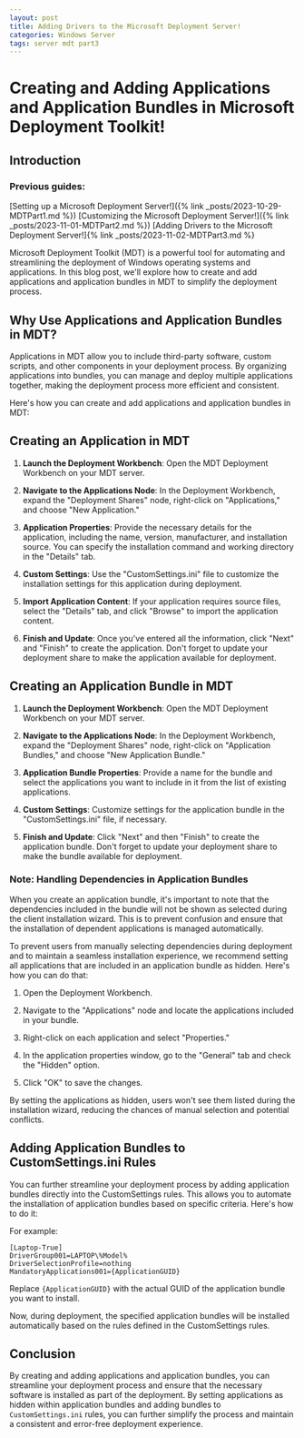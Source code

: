 ```yaml
---
layout: post
title: Adding Drivers to the Microsoft Deployment Server!
categories: Windows Server
tags: server mdt part3
---
```


# Creating and Adding Applications and Application Bundles in Microsoft Deployment Toolkit!

## Introduction

### Previous guides:

[Setting up a Microsoft Deployment Server!]({% link _posts/2023-10-29-MDTPart1.md %})
[Customizing the Microsoft Deployment Server!]({% link _posts/2023-11-01-MDTPart2.md %})
[Adding Drivers to the Microsoft Deployment Server!]{% link _posts/2023-11-02-MDTPart3.md %}

Microsoft Deployment Toolkit (MDT) is a powerful tool for automating and streamlining the deployment of Windows operating systems and applications. In this blog post, we'll explore how to create and add applications and application bundles in MDT to simplify the deployment process.



## Why Use Applications and Application Bundles in MDT?

Applications in MDT allow you to include third-party software, custom scripts, and other components in your deployment process. By organizing applications into bundles, you can manage and deploy multiple applications together, making the deployment process more efficient and consistent.

Here's how you can create and add applications and application bundles in MDT:

## Creating an Application in MDT

1) **Launch the Deployment Workbench**: Open the MDT Deployment Workbench on your MDT server.

2) **Navigate to the Applications Node**: In the Deployment Workbench, expand the "Deployment Shares" node, right-click on "Applications," and choose "New Application."

3) **Application Properties**: Provide the necessary details for the application, including the name, version, manufacturer, and installation source. You can specify the installation command and working directory in the "Details" tab.

4) **Custom Settings**: Use the "CustomSettings.ini" file to customize the installation settings for this application during deployment.

5) **Import Application Content**: If your application requires source files, select the "Details" tab, and click "Browse" to import the application content.

6) **Finish and Update**: Once you've entered all the information, click "Next" and "Finish" to create the application. Don't forget to update your deployment share to make the application available for deployment.


## Creating an Application Bundle in MDT

1) **Launch the Deployment Workbench**: Open the MDT Deployment Workbench on your MDT server.

2) **Navigate to the Applications Node**: In the Deployment Workbench, expand the "Deployment Shares" node, right-click on "Application Bundles," and choose "New Application Bundle."

3) **Application Bundle Properties**: Provide a name for the bundle and select the applications you want to include in it from the list of existing applications.

4) **Custom Settings**: Customize settings for the application bundle in the "CustomSettings.ini" file, if necessary.

5) **Finish and Update**: Click "Next" and then "Finish" to create the application bundle. Don't forget to update your deployment share to make the bundle available for deployment.


### Note: Handling Dependencies in Application Bundles

When you create an application bundle, it's important to note that the dependencies included in the bundle will not be shown as selected during the client installation wizard. This is to prevent confusion and ensure that the installation of dependent applications is managed automatically.

To prevent users from manually selecting dependencies during deployment and to maintain a seamless installation experience, we recommend setting all applications that are included in an application bundle as hidden. Here's how you can do that:

1) Open the Deployment Workbench.

2) Navigate to the "Applications" node and locate the applications included in your bundle.

3) Right-click on each application and select "Properties."

4) In the application properties window, go to the "General" tab and check the "Hidden" option.

5) Click "OK" to save the changes.

By setting the applications as hidden, users won't see them listed during the installation wizard, reducing the chances of manual selection and potential conflicts.

## Adding Application Bundles to CustomSettings.ini Rules

You can further streamline your deployment process by adding application bundles directly into the CustomSettings rules. This allows you to automate the installation of application bundles based on specific criteria. Here's how to do it:

For example:


```
[Laptop-True]
DriverGroup001=LAPTOP\%Model%
DriverSelectionProfile=nothing
MandatoryApplications001={ApplicationGUID}
```
Replace `{ApplicationGUID}` with the actual GUID of the application bundle you want to install.


Now, during deployment, the specified application bundles will be installed automatically based on the rules defined in the CustomSettings rules.

## Conclusion

By creating and adding applications and application bundles, you can streamline your deployment process and ensure that the necessary software is installed as part of the deployment. 
By setting applications as hidden within application bundles and adding bundles to `CustomSettings.ini` rules, you can further simplify the process and maintain a consistent and error-free deployment experience.